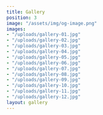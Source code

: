 ```yaml
---
title: Gallery
position: 3
image: "/assets/img/og-image.png"
images:
- "/uploads/gallery-01.jpg"
- "/uploads/gallery-02.jpg"
- "/uploads/gallery-03.jpg"
- "/uploads/gallery-04.jpg"
- "/uploads/gallery-05.jpg"
- "/uploads/gallery-06.jpg"
- "/uploads/gallery-07.jpg"
- "/uploads/gallery-08.jpg"
- "/uploads/gallery-09.jpg"
- "/uploads/gallery-10.jpg"
- "/uploads/gallery-11.jpg"
- "/uploads/gallery-12.jpg"
layout: gallery
---
```



